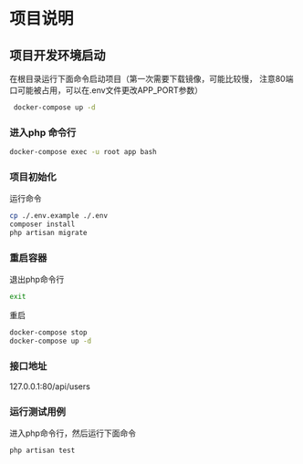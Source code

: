 # 项目说明

## 项目开发环境启动
在根目录运行下面命令启动项目（第一次需要下载镜像，可能比较慢，
注意80端口可能被占用，可以在.env文件更改APP_PORT参数）
```bash
 docker-compose up -d
```
### 进入php 命令行
```bash
docker-compose exec -u root app bash
```
### 项目初始化
运行命令
```bash
cp ./.env.example ./.env
composer install
php artisan migrate
```

### 重启容器
退出php命令行
```bash
exit
```
重启
```bash
docker-compose stop
docker-compose up -d
```

### 接口地址
127.0.0.1:80/api/users

### 运行测试用例
进入php命令行，然后运行下面命令
```bash
php artisan test
```
